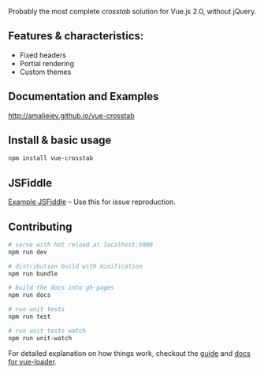 Probably the most complete *crosstab* solution for Vue.js 2.0, without jQuery.

## Features & characteristics:
* Fixed headers
* Portial rendering
* Custom themes

## Documentation and Examples
http://amalieiev.github.io/vue-crosstab

## Install & basic usage

```bash
npm install vue-crosstab
```

## JSFiddle

[Example JSFiddle](https://jsfiddle.net/amalieiev/171kzqL6/) – Use this for issue reproduction.

## Contributing

``` bash
# serve with hot reload at localhost:5000
npm run dev

# distribution build with minification
npm run bundle

# build the docs into gh-pages
npm run docs

# run unit tests
npm run test

# run unit tests watch
npm run unit-watch

```

For detailed explanation on how things work, checkout the [guide](http://vuejs-templates.github.io/webpack/) and [docs for vue-loader](http://vuejs.github.io/vue-loader).

